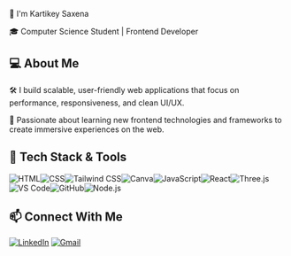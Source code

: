 👋 I'm Kartikey Saxena

🎓 Computer Science Student | Frontend Developer

## 💻 About Me

 🛠️ I build scalable, user-friendly web applications that focus on performance, responsiveness, and clean UI/UX.

🌱 Passionate about learning new frontend technologies and frameworks to create immersive experiences on the web.

## 🧰 Tech Stack & Tools

![HTML](https://img.shields.io/badge/HTML5-E34F26?style=for-the-badge&logo=html5&logoColor=white)![CSS](https://img.shields.io/badge/CSS3-1572B6?style=for-the-badge&logo=css3&logoColor=white)![Tailwind CSS](https://img.shields.io/badge/Tailwind_CSS-38B2AC?style=for-the-badge&logo=tailwind-css&logoColor=white)![Canva](https://img.shields.io/badge/Canva-00C4CC?style=for-the-badge&logo=canva&logoColor=white)![JavaScript](https://img.shields.io/badge/JavaScript-F7DF1E?style=for-the-badge&logo=javascript&logoColor=black)![React](https://img.shields.io/badge/React-20232A?style=for-the-badge&logo=react&logoColor=61DAFB)![Three.js](https://img.shields.io/badge/Three.js-000000?style=for-the-badge&logo=three.js&logoColor=white)![VS Code](https://img.shields.io/badge/VS_Code-007ACC?style=for-the-badge&logo=visual-studio-code&logoColor=white)![GitHub](https://img.shields.io/badge/GitHub-181717?style=for-the-badge&logo=github&logoColor=white)![Node.js](https://img.shields.io/badge/Node.js-339933?style=for-the-badge&logo=nodedotjs&logoColor=white)


## 📫 Connect With Me

[![LinkedIn](https://img.shields.io/badge/LinkedIn-0A66C2?style=for-the-badge&logo=linkedin&logoColor=white)](https://www.linkedin.com/in/kartikey-saxena-002162292/)
[![Gmail](https://img.shields.io/badge/Gmail-D14836?style=for-the-badge&logo=gmail&logoColor=white)](mailto:kartikeysaxena107@gmail.com)

